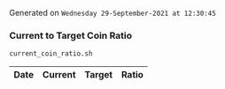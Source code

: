 Generated on `Wednesday 29-September-2021 at 12:30:45`

### Current to Target Coin Ratio
`current_coin_ratio.sh`

Date|Current|Target|Ratio
---|---|---|---

